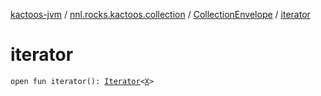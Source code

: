 [kactoos-jvm](../../index.md) / [nnl.rocks.kactoos.collection](../index.md) / [CollectionEnvelope](index.md) / [iterator](./iterator.md)

# iterator

`open fun iterator(): `[`Iterator`](https://kotlinlang.org/api/latest/jvm/stdlib/kotlin.collections/-iterator/index.html)`<`[`X`](index.md#X)`>`